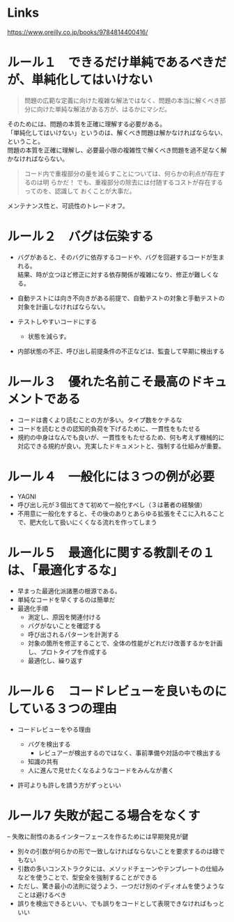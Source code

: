 # Links

https://www.oreilly.co.jp/books/9784814400416/

# ルール１　できるだけ単純であるべきだが、単純化してはいけない

> 問題の広範な定義に向けた複雑な解法ではなく、問題の本当に解くべき部分に向けた単純な解法がある方が、はるかにマシだ。

そのためには、問題の本質を正確に理解する必要がある。  
「単純化してはいけない」というのは、解くべき問題は解かなければならない、ということ。  
問題の本質を正確に理解し、必要最小限の複雑性で解くべき問題を過不足なく解かなければならない。

> コード内で重複部分の量を減らすことについては、何らかの利点が存在するのは明
らかだ！ でも、重複部分の除去には付随するコストが存在するってのを、認識して
おくことが大事だ。

メンテナンス性と、可読性のトレードオフ。

# ルール２　バグは伝染する

- バグがあると、そのバグに依存するコードや、バグを回避するコードが生まれる。  
  結果、時が立つほど修正に対する依存関係が複雑になり、修正が難しくなる。

- 自動テストには向き不向きがある前提で、自動テストの対象と手動テストの対象を計画しなければならない。

- テストしやすいコードにする
  - 状態を減らす。

- 内部状態の不正、呼び出し前提条件の不正などは、監査して早期に検出する

# ルール３　優れた名前こそ最高のドキュメントである

- コードは書くより読むことの方が多い。タイプ数をケチるな
- コードを読むときの認知的負荷を下げるために、一貫性をもたせる
- 規約の中身はなんでも良いが、一貫性をもたせるため、何も考えず機械的に対応できる規約が良い。充実したドキュメントと、強制する仕組みが重要。

# ルール４　一般化には３つの例が必要

- YAGNI
- 呼び出し元が３個出てきて初めて一般化すべし（３は著者の経験値）
- 不用意に一般化をすると、その後のありとあらゆる拡張をそこに入れることで、肥大化して扱いにくくなる流れを作ってしまう

# ルール５　最適化に関する教訓その１は、「最適化するな」

- 早まった最適化派諸悪の根源である。
- 単純なコードを早くするのは簡単だ
- 最適化手順
  - 測定し、原因を関連付ける
  - バグがないことを確認する
  - 呼び出されるパターンを計測する
  - 対象の箇所を修正することで、全体の性能がどれだけ改善するかを計画し、プロトタイプを作成する
  - 最適化し、繰り返す

# ルール６　コードレビューを良いものにしている３つの理由

- コードレビューをやる理由
  - バグを検出する
    - レビュアーが検出するのではなく、事前準備や対話の中で検出する
  - 知識の共有
  - 人に進んで見せたくなるようなコードをみんなが書く

- 許可よりも許しを請う方がずっといい

# ルール7 失敗が起こる場合をなくす

– 失敗に耐性のあるインターフェースを作るためには早期発見が鍵
- 別々の引数が何らかの形で一致しなければならないことを要求するのは碌でもない
- 引数の多いコンストラクタには、メソッドチェーンやテンプレートの仕組みなどを使うことで、型安全を強制することができる
- ただし、驚き最小の法則に従うよう、一つだけ別のイディオムを使うようなことは避けるべき
- 誤りを検出できるといい、でも誤りをコードとして表現できなければもっといい
